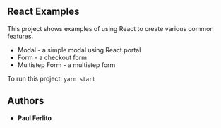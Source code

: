 ## React Examples

This project shows examples of using React to create various common features.

* Modal - a simple modal using React.portal
* Form - a checkout form
* Multistep Form - a multistep form

To run this project: `yarn start`

## Authors

* **Paul Ferlito**
